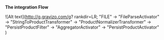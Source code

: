 **The integration Flow**

![Alt text](http://g.gravizo.com/g?
   rankdir=LR;
   "FILE" -> "FileParseActivator" -> "StringToProductTransformer" -> "ProductNormalizerTransformer" -> "PersistProductFilter" -> "AggregatorActivator" -> "PersistProductActivator"
)

